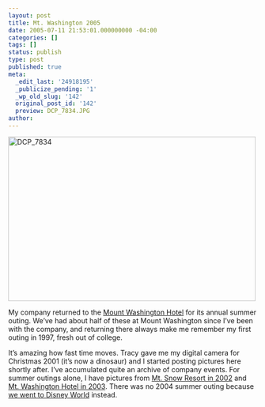 ```yaml
---
layout: post
title: Mt. Washington 2005
date: 2005-07-11 21:53:01.000000000 -04:00
categories: []
tags: []
status: publish
type: post
published: true
meta:
  _edit_last: '24918195'
  _publicize_pending: '1'
  _wp_old_slug: '142'
  original_post_id: '142'
  preview: DCP_7834.JPG
author: 
---
```

<a href="http://www.flickr.com/photos/matthewsim/sets/1223305/" title="DCP_7834 by Matthew Simoneau, on Flickr"><img src="http://farm1.staticflickr.com/27/56471521_a9c2e92ca2.jpg" width="500" height="333" alt="DCP_7834" /></a>

My company returned to the <a href="http://www.mtwashington.com/" rel="nofollow">Mount Washington Hotel</a> for its annual summer outing.  We’ve had about half of these at Mount Washington since I’ve been with the company, and returning there  always make me remember my first outing in 1997, fresh out of college.

It’s amazing how fast time moves.  Tracy gave me my digital camera for Christmas 2001 (it’s now a dinosaur) and I started posting pictures here shortly after.  I’ve accumulated quite an archive of company events.  For summer outings alone, I have pictures from <a href="/weblog/149/" rel="nofollow">Mt. Snow Resort in 2002</a> and <a href="/weblog/143/" rel="nofollow">Mt. Washington Hotel in 2003</a>.  There was no 2004 summer outing because <a href="/weblog/104/" rel="nofollow">we went to Disney World</a> instead.

<a href="/weblog/142/DCP_7728.JPG" rel="nofollow"></a>
